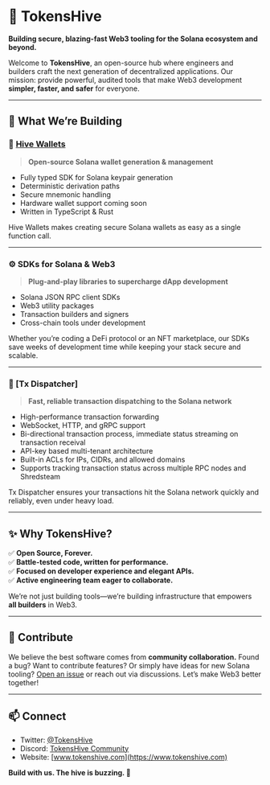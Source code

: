 # 🐝 TokensHive

**Building secure, blazing-fast Web3 tooling for the Solana ecosystem and beyond.**

Welcome to **TokensHive**, an open-source hub where engineers and builders craft the next generation of decentralized applications. Our mission: provide powerful, audited tools that make Web3 development **simpler, faster, and safer** for everyone.

---

## 🚀 What We’re Building

### 🔑 [Hive Wallets](https://github.com/TokensHive/hive-wallets)

> **Open-source Solana wallet generation & management**

- Fully typed SDK for Solana keypair generation
- Deterministic derivation paths
- Secure mnemonic handling
- Hardware wallet support coming soon
- Written in TypeScript & Rust

Hive Wallets makes creating secure Solana wallets as easy as a single function call.

---

### ⚙️ SDKs for Solana & Web3

> **Plug-and-play libraries to supercharge dApp development**

- Solana JSON RPC client SDKs
- Web3 utility packages
- Transaction builders and signers
- Cross-chain tools under development

Whether you’re coding a DeFi protocol or an NFT marketplace, our SDKs save weeks of development time while keeping your stack secure and scalable.

---

### 🚚 [Tx Dispatcher]

> **Fast, reliable transaction dispatching to the Solana network**

- High-performance transaction forwarding
- WebSocket, HTTP, and gRPC support
- Bi-directional transaction process, immediate status streaming on transaction receival
- API-key based multi-tenant architecture
- Built-in ACLs for IPs, CIDRs, and allowed domains
- Supports tracking transaction status across multiple RPC nodes and Shredsteam

Tx Dispatcher ensures your transactions hit the Solana network quickly and reliably, even under heavy load.

---

## ✨ Why TokensHive?

✅ **Open Source, Forever.**  
✅ **Battle-tested code, written for performance.**  
✅ **Focused on developer experience and elegant APIs.**  
✅ **Active engineering team eager to collaborate.**

We’re not just building tools—we’re building infrastructure that empowers **all builders** in Web3.

---

## 💛 Contribute

We believe the best software comes from **community collaboration.** Found a bug? Want to contribute features? Or simply have ideas for new Solana tooling? [Open an issue](https://github.com/TokensHive) or reach out via discussions. Let’s make Web3 better together!

---

## 📫 Connect

- Twitter: [@TokensHive](https://twitter.com/TokensHive)
- Discord: [TokensHive Community](https://discord.gg/tokenshive)
- Website: [www.tokenshive.com](https://www.tokenshive.com)

**Build with us. The hive is buzzing. 🐝**
